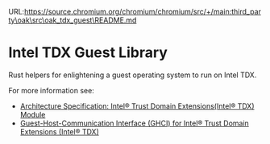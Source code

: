 URL:https://source.chromium.org/chromium/chromium/src/+/main:third_party\oak\src\oak_tdx_guest\README.md
# Intel TDX Guest Library

Rust helpers for enlightening a guest operating system to run on Intel TDX.

For more information see:

- [Architecture Specification: Intel® Trust Domain Extensions(Intel® TDX) Module](https://www.intel.com/content/dam/develop/external/us/en/documents/intel-tdx-module-1eas.pdf)
- [Guest-Host-Communication Interface (GHCI) for Intel® Trust Domain Extensions (Intel® TDX)](https://www.intel.com/content/dam/develop/external/us/en/documents/intel-tdx-guest-hypervisor-communication-interface.pdf)
